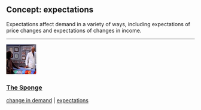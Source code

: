 ## Concept: expectations

Expectations affect demand in a variety of ways, including expectations of price changes and expectations of changes in income.

<hr>
<div class="clip-listing">
<img src="media/icons/sponge_clip2.jpg" alt="The Sponge icon">

### [The Sponge](../clip/69/)

[change in demand](/concept/change-in-demand/) | [expectations](/concept/expectations/)
</div>

